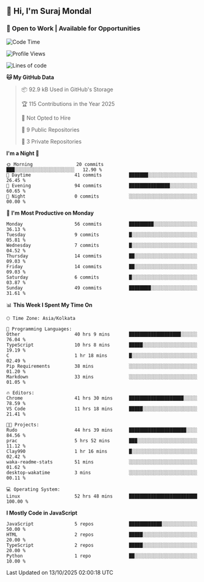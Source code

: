 ## 👋 Hi, I'm Suraj Mondal
### 🚀 Open to Work | Available for Opportunities

<!--START_SECTION:waka-->
![Code Time](http://img.shields.io/badge/Code%20Time-52%20hrs%2048%20mins-blue)

![Profile Views](http://img.shields.io/badge/Profile%20Views-214-blue)

![Lines of code](https://img.shields.io/badge/From%20Hello%20World%20I%27ve%20Written-100.3%20thousand%20lines%20of%20code-blue)

**🐱 My GitHub Data** 

> 📦 92.9 kB Used in GitHub's Storage 
 > 
> 🏆 115 Contributions in the Year 2025
 > 
> 🚫 Not Opted to Hire
 > 
> 📜 9 Public Repositories 
 > 
> 🔑 3 Private Repositories 
 > 
**I'm a Night 🦉** 

```text
🌞 Morning                20 commits          ███░░░░░░░░░░░░░░░░░░░░░░   12.90 % 
🌆 Daytime                41 commits          ███████░░░░░░░░░░░░░░░░░░   26.45 % 
🌃 Evening                94 commits          ███████████████░░░░░░░░░░   60.65 % 
🌙 Night                  0 commits           ░░░░░░░░░░░░░░░░░░░░░░░░░   00.00 % 
```
📅 **I'm Most Productive on Monday** 

```text
Monday                   56 commits          █████████░░░░░░░░░░░░░░░░   36.13 % 
Tuesday                  9 commits           █░░░░░░░░░░░░░░░░░░░░░░░░   05.81 % 
Wednesday                7 commits           █░░░░░░░░░░░░░░░░░░░░░░░░   04.52 % 
Thursday                 14 commits          ██░░░░░░░░░░░░░░░░░░░░░░░   09.03 % 
Friday                   14 commits          ██░░░░░░░░░░░░░░░░░░░░░░░   09.03 % 
Saturday                 6 commits           █░░░░░░░░░░░░░░░░░░░░░░░░   03.87 % 
Sunday                   49 commits          ████████░░░░░░░░░░░░░░░░░   31.61 % 
```


📊 **This Week I Spent My Time On** 

```text
🕑︎ Time Zone: Asia/Kolkata

💬 Programming Languages: 
Other                    40 hrs 9 mins       ███████████████████░░░░░░   76.04 % 
TypeScript               10 hrs 8 mins       █████░░░░░░░░░░░░░░░░░░░░   19.19 % 
C                        1 hr 18 mins        █░░░░░░░░░░░░░░░░░░░░░░░░   02.49 % 
Pip Requirements         38 mins             ░░░░░░░░░░░░░░░░░░░░░░░░░   01.20 % 
Markdown                 33 mins             ░░░░░░░░░░░░░░░░░░░░░░░░░   01.05 % 

🔥 Editors: 
Chrome                   41 hrs 30 mins      ████████████████████░░░░░   78.59 % 
VS Code                  11 hrs 18 mins      █████░░░░░░░░░░░░░░░░░░░░   21.41 % 

🐱‍💻 Projects: 
Rudo                     44 hrs 39 mins      █████████████████████░░░░   84.56 % 
prac                     5 hrs 52 mins       ███░░░░░░░░░░░░░░░░░░░░░░   11.12 % 
Clay990                  1 hr 16 mins        █░░░░░░░░░░░░░░░░░░░░░░░░   02.42 % 
waka-readme-stats        51 mins             ░░░░░░░░░░░░░░░░░░░░░░░░░   01.62 % 
desktop-wakatime         3 mins              ░░░░░░░░░░░░░░░░░░░░░░░░░   00.11 % 

💻 Operating System: 
Linux                    52 hrs 48 mins      █████████████████████████   100.00 % 
```

**I Mostly Code in JavaScript** 

```text
JavaScript               5 repos             ████████████░░░░░░░░░░░░░   50.00 % 
HTML                     2 repos             █████░░░░░░░░░░░░░░░░░░░░   20.00 % 
TypeScript               2 repos             █████░░░░░░░░░░░░░░░░░░░░   20.00 % 
Python                   1 repo              ██░░░░░░░░░░░░░░░░░░░░░░░   10.00 % 
```




 Last Updated on 13/10/2025 02:00:18 UTC
<!--END_SECTION:waka-->
